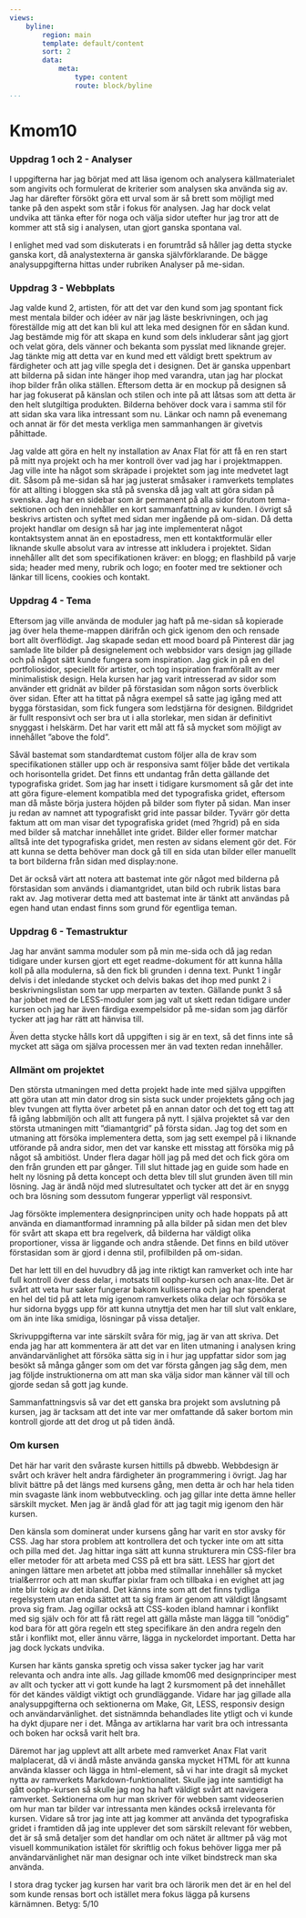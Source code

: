 ```yaml
---
views:
    byline:
        region: main
        template: default/content
        sort: 2
        data:
            meta:
                type: content
                route: block/byline
...
```

Kmom10
===============================

### Uppdrag 1 och 2 - Analyser
I uppgifterna har jag börjat med att läsa igenom och analysera källmaterialet som angivits och formulerat de kriterier som analysen ska använda sig av. Jag har därefter försökt göra ett urval som är så brett som möjligt med tanke på den aspekt som står i fokus för analysen. Jag har dock velat undvika att tänka efter för noga och välja sidor utefter hur jag tror att de kommer att stå sig i analysen, utan gjort ganska spontana val.

I enlighet med vad som diskuterats i en forumtråd så håller jag detta stycke ganska kort, då analystexterna är ganska självförklarande. De bägge analysuppgifterna hittas under rubriken Analyser på me-sidan.

### Uppdrag 3 - Webbplats
Jag valde kund 2, artisten, för att det var den kund som jag spontant fick mest mentala bilder och idéer av när jag läste beskrivningen, och jag föreställde mig att det kan bli kul att leka med designen för en sådan kund. Jag bestämde mig för att skapa en kund som dels inkluderar sånt jag gjort och velat göra, dels vänner och bekanta som pysslat med liknande grejer. Jag tänkte mig att detta var en kund med ett väldigt brett spektrum av färdigheter och att jag ville spegla det i designen. Det är ganska uppenbart att bilderna på sidan inte hänger ihop med varandra, utan jag har plockat ihop bilder från olika ställen. Eftersom detta är en mockup på designen så har jag fokuserat på känslan och stilen och inte på att låtsas som att detta är den helt slutgiltiga produkten. Bilderna behöver dock vara i samma stil för att sidan ska vara lika intressant som nu. Länkar och namn på evenemang och annat är för det mesta verkliga men sammanhangen är givetvis påhittade.

Jag valde att göra en helt ny installation av Anax Flat för att få en ren start på mitt nya projekt och ha mer kontroll över vad jag har i projektmappen. Jag ville inte ha något som skräpade i projektet som jag inte medvetet lagt dit. Såsom på me-sidan så har jag justerat småsaker i ramverkets templates för att allting i bloggen ska stå på svenska då jag valt att göra sidan på svenska. Jag har en sidebar som är permanent på alla sidor förutom tema-sektionen och den innehåller en kort sammanfattning av kunden. I övrigt så beskrivs artisten och syftet med sidan mer ingående på om-sidan. Då detta projekt handlar om design så har jag inte implementerat något kontaktsystem annat än en epostadress, men ett kontaktformulär eller liknande skulle absolut vara av intresse att inkludera i projektet. Sidan innehåller allt det som specifikationen kräver: en blogg; en flashbild på varje sida; header med meny, rubrik och logo; en footer med tre sektioner och länkar till licens, cookies och kontakt.

### Uppdrag 4 - Tema
Eftersom jag ville använda de moduler jag haft på me-sidan så kopierade jag över hela theme-mappen därifrån och gick igenom den och rensade bort allt överflödigt. Jag skapade sedan ett mood board på Pinterest där jag samlade lite bilder på designelement och webbsidor vars design jag gillade och på något sätt kunde fungera som inspiration. Jag gick in på en del portfoliosidor, speciellt för artister, och tog inspiration framförallt av mer minimalistisk design. Hela kursen har jag varit intresserad av sidor som använder ett gridnät av bilder på förstasidan som någon sorts överblick över sidan. Efter att ha tittat på några exempel så satte jag igång med att bygga förstasidan, som fick fungera som ledstjärna för designen. Bildgridet är fullt responsivt och ser bra ut i alla storlekar, men sidan är definitivt snyggast i helskärm. Det har varit ett mål att få så mycket som möjligt av innehållet ”above the fold”.

Såväl bastemat som standardtemat custom följer alla de krav som specifikationen ställer upp och är responsiva samt följer både det vertikala och horisontella gridet. Det finns ett undantag från detta gällande det typografiska gridet. Som jag har insett i tidigare kursmoment så går det inte att göra figure-element kompatibla med det typografiska gridet, eftersom man då måste börja justera höjden på bilder som flyter på sidan. Man inser ju redan av namnet att typografiskt grid inte passar bilder. Tyvärr gör detta faktum att om man visar det typografiska gridet (med ?hgrid) på en sida med bilder så matchar innehållet inte gridet. Bilder eller former matchar alltså inte det typografiska gridet, men resten av sidans element gör det. För att kunna se detta behöver man dock gå till en sida utan bilder eller manuellt ta bort bilderna från sidan med display:none.

Det är också värt att notera att bastemat inte gör något med bilderna på förstasidan som används i diamantgridet, utan bild och rubrik listas bara rakt av. Jag motiverar detta med att bastemat inte är tänkt att användas på egen hand utan endast finns som grund för egentliga teman.

### Uppdrag 6 - Temastruktur
Jag har använt samma moduler som på min me-sida och då jag redan tidigare under kursen gjort ett eget readme-dokument för att kunna hålla koll på alla modulerna, så den fick bli grunden i denna text. Punkt 1 ingår delvis i det inledande stycket och delvis bakas det ihop med punkt 2 i beskrivningslistan som tar upp merparten av texten. Gällande punkt 3 så har jobbet med de LESS-moduler som jag valt ut skett redan tidigare under kursen och jag har även färdiga exempelsidor på me-sidan som jag därför tycker att jag har rätt att hänvisa till.

Även detta stycke hålls kort då uppgiften i sig är en text, så det finns inte så mycket att säga om själva processen mer än vad texten redan innehåller.

### Allmänt om projektet
Den största utmaningen med detta projekt hade inte med själva uppgiften att göra utan att min dator drog sin sista suck under projektets gång och jag blev tvungen att flytta över arbetet på en annan dator och det tog ett tag att få igång labbmiljön och allt att fungera på nytt. I själva projektet så var den största utmaningen mitt ”diamantgrid” på första sidan. Jag tog det som en utmaning att försöka implementera detta, som jag sett exempel på i liknande utförande på andra sidor, men det var kanske ett misstag att försöka mig på något så ambitiöst. Under flera dagar höll jag på med det och fick göra om den från grunden ett par gånger. Till slut hittade jag en guide som hade en helt ny lösning på detta koncept och detta blev till slut grunden även till min lösning. Jag är ändå nöjd med slutresultatet och tycker att det är en snygg och bra lösning som dessutom fungerar ypperligt väl responsivt.

Jag försökte implementera designprincipen unity och hade hoppats på att använda en diamantformad inramning på alla bilder på sidan men det blev för svårt att skapa ett bra regelverk, då bilderna har väldigt olika proportioner, vissa är liggande och andra stående. Det finns en bild utöver förstasidan som är gjord i denna stil, profilbilden på om-sidan.

Det har lett till en del huvudbry då jag inte riktigt kan ramverket och inte har full kontroll över dess delar, i motsats till oophp-kursen och anax-lite. Det är svårt att veta hur saker fungerar bakom kullisserna och jag har spenderat en hel del tid på att leta mig igenom ramverkets olika delar och försöka se hur sidorna byggs upp för att kunna utnyttja det men har till slut valt enklare, om än inte lika smidiga, lösningar på vissa detaljer.

Skrivuppgifterna var inte särskilt svåra för mig, jag är van att skriva. Det enda jag har att kommentera är att det var en liten utmaning i analysen kring användarvänlighet att försöka sätta sig in i hur jag uppfattar sidor som jag besökt så många gånger som om det var första gången jag såg dem, men jag följde instruktionerna om att man ska välja sidor man känner väl till och gjorde sedan så gott jag kunde.

Sammanfattningsvis så var det ett ganska bra projekt som avslutning på kursen, jag är tacksam att det inte var mer omfattande då saker bortom min kontroll gjorde att det drog ut på tiden ändå.

### Om kursen
Det här har varit den svåraste kursen hittills på dbwebb. Webbdesign är svårt och kräver helt andra färdigheter än programmering i övrigt. Jag har blivit bättre på det längs med kursens gång, men detta är och har hela tiden min svagaste länk inom webbutveckling. och jag gillar inte detta ämne heller särskilt mycket. Men jag är ändå glad för att jag tagit mig igenom den här kursen.

Den känsla som dominerat under kursens gång har varit en stor avsky för CSS. Jag har stora problem att kontrollera det och tycker inte om att sitta och pilla med det. Jag hittar inga sätt att kunna strukturera min CSS-filer bra eller metoder för att arbeta med CSS på ett bra sätt. LESS har gjort det aningen lättare men arbetet att jobba med stilmallar innehåller så mycket trial&errror och att man skuffar pixlar fram och tillbaka i en evighet att jag inte blir tokig av det ibland. Det känns inte som att det finns tydliga regelsystem utan enda sättet att ta sig fram är genom att väldigt långsamt prova sig fram. Jag ogillar också att CSS-koden ibland hamnar i konflikt med sig själv och för att få rätt regel att gälla måste man lägga till ”onödig” kod bara för att göra regeln ett steg specifikare än den andra regeln den står i konflikt mot, eller ännu värre, lägga in nyckelordet important. Detta har jag dock lyckats undvika.

Kursen har känts ganska spretig och vissa saker tycker jag har varit relevanta och andra inte alls. Jag gillade kmom06 med designprinciper mest av allt och tycker att vi gott kunde ha lagt 2 kursmoment på det innehållet för det kändes väldigt viktigt och grundläggande. Vidare har jag gillade alla analysuppgifterna och sektionerna om Make, Git, LESS, responsiv design och användarvänlighet. det sistnämnda behandlades lite ytligt och vi kunde ha dykt djupare ner i det. Många av artiklarna har varit bra och intressanta och boken har också varit helt bra.

Däremot har jag upplevt att allt arbete med ramverket Anax Flat varit malplacerat, då vi ändå måste använda ganska mycket HTML för att kunna använda klasser och lägga in html-element, så vi har inte dragit så mycket nytta av ramverkets Markdown-funktionalitet. Skulle jag inte samtidigt ha gått oophp-kursen så skulle jag nog ha haft väldigt svårt att navigera ramverket. Sektionerna om hur man skriver för webben samt videoserien om hur man tar bilder var intressanta men kändes också irrelevanta för kursen. Vidare så tror jag inte att jag kommer att använda det typografiska gridet i framtiden då jag inte upplever det som särskilt relevant för webben, det är så små detaljer som det handlar om och nätet är alltmer på väg mot visuell kommunikation istälet för skriftlig och fokus behöver ligga mer på användarvänlighet när man designar och inte vilket bindstreck man ska använda.

I stora drag tycker jag kursen har varit bra och lärorik men det är en hel del som kunde rensas bort och istället mera fokus lägga på kursens kärnämnen. Betyg: 5/10
